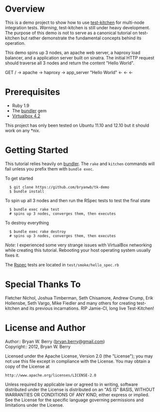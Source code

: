 Overview        
========

This is a demo project to show how to use [test-kitchen](https://github.com/opscode/test-kitchen) for
multi-node integration tests. _Warning_, test-kitchen is still under
heavy development. The purpose of this demo is not to serve as a
canonical tutorial on test-kitchen but rather demonstrate the
fundamental concepts behind its operation.

This demo spins up 3 nodes, an apache web server, a haproxy load
balancer, and a application server built on sinatra. The initial HTTP
request should traverse all 3 nodes and return the content "Hello World".

   GET /             -> apache -> haproxy -> app_server
   "Hello World"     <-        <-         <-

Prerequisites
=============

* Ruby 1.9
* The [bundler](http://gembundler.com/) gem
* [Virtualbox 4.2](http://virtualbox.org)


This project has only been tested on Ubuntu 11.10 and 12.10 but it
should work on any *nix.

Getting Started
===============

This tutorial relies heavily on [bundler](http://gembundler.com/). The
`rake` and `kitchen` commands will fail unless you prefix them with
`bundle exec`.

To get started

```Shell
  $ git clone https://github.com/bryanwb/tk-demo 
  $ bundle install
```

To spin up all 3 nodes and then run the RSpec tests to test the final state

```Shell
  $ bundle exec rake test
  # spins up 3 nodes, converges them, then executes 
```

To destroy everything

```Shell
  $ bundle exec rake destroy
  # spins up 3 nodes, converges them, then executes 
```

*Note:* I experienced some very strange issues with VirtualBox
 networking while creating this tutorial. Rebooting your host
 operating system usually fixes it.


The [Rspec](https://www.relishapp.com/rspec) tests are located in
`test/smoke/hello_spec.rb`



Special Thanks To
=================

Fletcher Nichol, Joshua Timberman, Seth Chisamore, Andrew Crump, Erik
Hollensbe, Seth Vargo, Mike Fiedler and many others for creating
test-kitchen and its previous incarnations. RIP Jamie-CI, long live
Test-Kitchen!



License and Author
==================

Author::                Bryan W. Berry (<bryan.berry@gmail.com>)  
Copyright::             2012, Bryan W. Berry  


Licensed under the Apache License, Version 2.0 (the "License");
you may not use this file except in compliance with the License.
You may obtain a copy of the License at

    http://www.apache.org/licenses/LICENSE-2.0

Unless required by applicable law or agreed to in writing, software
distributed under the License is distributed on an "AS IS" BASIS,
WITHOUT WARRANTIES OR CONDITIONS OF ANY KIND, either express or implied.
See the License for the specific language governing permissions and
limitations under the License.
